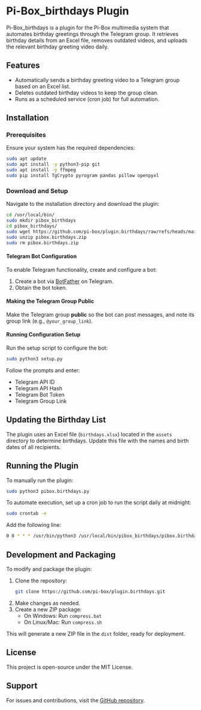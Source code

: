 # Pi-Box\_birthdays Plugin

Pi-Box\_birthdays is a plugin for the Pi-Box multimedia system that automates birthday greetings through the Telegram group. It retrieves birthday details from an Excel file, removes outdated videos, and uploads the relevant birthday greeting video daily.

## Features

- Automatically sends a birthday greeting video to a Telegram group based on an Excel list.
- Deletes outdated birthday videos to keep the group clean.
- Runs as a scheduled service (cron job) for full automation.

## Installation

### Prerequisites

Ensure your system has the required dependencies:

```bash
sudo apt update
sudo apt install -y python3-pip git
sudo apt install -y ffmpeg
sudo pip install TgCrypto pyrogram pandas pillow openpyxl
```

### Download and Setup

Navigate to the installation directory and download the plugin:

```bash
cd /usr/local/bin/
sudo mkdir pibox_birthdays
cd pibox_birthdays/
sudo wget https://github.com/pi-box/plugin.birthdays/raw/refs/heads/main/dist/pibox.birthdays.zip
sudo unzip pibox.birthdays.zip
sudo rm pibox.birthdays.zip
```

#### Telegram Bot Configuration

To enable Telegram functionality, create and configure a bot:

1. Create a bot via [BotFather](https://t.me/botfather) on Telegram.
2. Obtain the bot token.

#### Making the Telegram Group Public

Make the Telegram group **public** so the bot can post messages, and note its group link (e.g., `@your_group_link`).

#### Running Configuration Setup

Run the setup script to configure the bot:

```bash
sudo python3 setup.py
```

Follow the prompts and enter:

- Telegram API ID
- Telegram API Hash
- Telegram Bot Token
- Telegram Group Link

## Updating the Birthday List

The plugin uses an Excel file (`birthdays.xlsx`) located in the `assets` directory to determine birthdays. Update this file with the names and birth dates of all recipients.

## Running the Plugin

To manually run the plugin:

```bash
sudo python3 pibox.birthdays.py
```

To automate execution, set up a cron job to run the script daily at midnight:

```bash
sudo crontab -e
```

Add the following line:

```bash
0 0 * * * /usr/bin/python3 /usr/local/bin/pibox_birthdays/pibox.birthdays.py
```

## Development and Packaging

To modify and package the plugin:

1. Clone the repository:
   ```bash
   git clone https://github.com/pi-box/plugin.birthdays.git
   ```
2. Make changes as needed.
3. Create a new ZIP package:
   - On Windows: Run `compress.bat`
   - On Linux/Mac: Run `compress.sh`

This will generate a new ZIP file in the `dist` folder, ready for deployment.

## License

This project is open-source under the MIT License.

## Support

For issues and contributions, visit the [GitHub repository](https://github.com/pi-box/plugin.birthdays).

